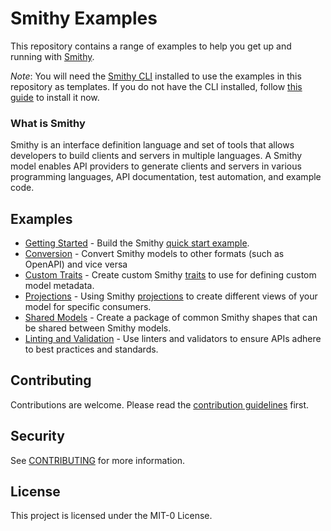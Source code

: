 # Smithy Examples
This repository contains a range of examples to help you get up and running with [Smithy](https://smithy.io).

*Note*: You will need the [Smithy CLI](https://smithy.io/2.0/guides/smithy-cli/index.html) installed to use the examples in this
repository as templates.
If you do not have the CLI installed, follow [this guide](https://smithy.io/2.0/guides/smithy-cli/index.html) to install it now.


### What is Smithy
Smithy is an interface definition language and set of tools that allows developers to build clients and servers in 
multiple languages. A Smithy model enables API providers to generate clients and servers in various programming languages, 
API documentation, test automation, and example code.


## Examples
- [Getting Started](getting-started-examples/README.md) - Build the Smithy [quick start example](https://smithy.io/2.0/quickstart.html).
- [Conversion](conversion-examples/README.md) - Convert Smithy models to other formats (such as OpenAPI) and vice versa 
- [Custom Traits](custom-trait-examples/README.md) - Create custom Smithy [traits](https://smithy.io/2.0/spec/model.html#traits) to use for defining custom model metadata.
- [Projections](projection-examples/README.md) - Using Smithy [projections](https://smithy.io/2.0/guides/building-models/build-config.html#projections) to create different views of 
  your model for specific consumers.
- [Shared Models](shared-models/README.md) - Create a package of common Smithy shapes that can be shared between Smithy models.
- [Linting and Validation](linting-and-validation-examples/README.md) - Use linters and validators to ensure APIs adhere to best practices and standards.

## Contributing
Contributions are welcome. Please read the [contribution guidelines](CONTRIBUTING.md) first.


## Security
See [CONTRIBUTING](CONTRIBUTING.md#security-issue-notifications) for more information.

## License
This project is licensed under the MIT-0 License.


